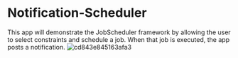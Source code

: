 # Notification-Scheduler
This app will demonstrate the JobScheduler framework by allowing the user to select constraints and schedule a job. When that job is executed, the app posts a notification.
![cd843e845163afa3](https://user-images.githubusercontent.com/75279465/141286145-f3914980-09cb-4b50-a0c1-b4bb92420dfa.png)
